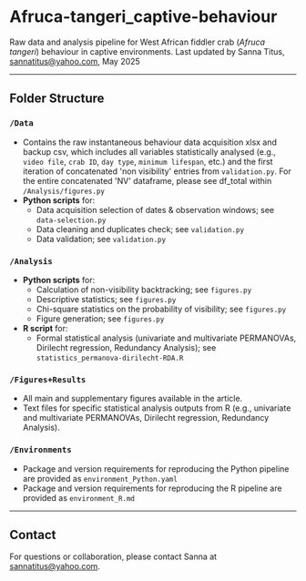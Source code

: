 # Afruca-tangeri_captive-behaviour

Raw data and analysis pipeline for West African fiddler crab (*Afruca tangeri*) behaviour in captive environments. Last updated by Sanna Titus, sannatitus@yahoo.com, May 2025 

---

## Folder Structure

### `/Data`
- Contains the raw instantaneous behaviour data acquisition xlsx and backup csv, which includes all variables statistically analysed (e.g., `video file`, `crab ID`, `day type`, `minimum lifespan`, etc.) and the first iteration of concatenated 'non visibility' entries from `validation.py`. For the entire concatenated 'NV' dataframe, please see df_total within `/Analysis/figures.py`
- **Python scripts** for:
  - Data acquisition selection of dates & observation windows; see `data-selection.py`
  - Data cleaning and duplicates check; see `validation.py`
  - Data validation; see `validation.py`

### `/Analysis`
- **Python scripts** for:
  - Calculation of non-visibility backtracking; see `figures.py`
  - Descriptive statistics; see `figures.py`
  - Chi-square statistics on the probability of visibility; see `figures.py`
  - Figure generation; see `figures.py`
- **R script** for:
  - Formal statistical analysis (univariate and multivariate PERMANOVAs, Dirilecht regression, Redundancy Analysis); see `statistics_permanova-dirilecht-RDA.R`

### `/Figures+Results`
- All main and supplementary figures available in the article.
- Text files for specific statistical analysis outputs from R (e.g., univariate and multivariate PERMANOVAs, Dirilecht regression, Redundancy Analysis).

### `/Environments`
- Package and version requirements for reproducing the Python pipeline are provided as `environment_Python.yaml`
- Package and version requirements for reproducing the R pipeline are provided as `environment_R.md`

---

## Contact

For questions or collaboration, please contact Sanna at sannatitus@yahoo.com. 
